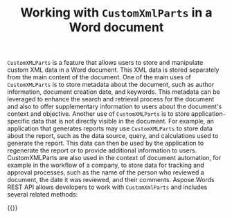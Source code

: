 ﻿---
title: "Working with `CustomXmlParts` in a Word document"
second_title: " online"
articleTitle: "Working with `CustomXmlParts`"
linktitle: "`CustomXmlParts`"
type: docs
url: /customxmlparts/
description: "Insert, edit, delete `CustomXmlParts` in a Word document programmatically via Cloud API."
weight: 40
---

`CustomXMLParts` is a feature that allows users to store and manipulate custom XML data in a Word document. This XML data is stored separately from the main content of the document.
One of the main uses of `CustomXMLParts` is to store metadata about the document, such as author information, document creation date, and keywords. This metadata can be leveraged to enhance the search and retrieval process for the document and also to offer supplementary information to users about the document's context and objective.
Another use of `CustomXMLParts` is to store application-specific data that is not directly visible in the document. For example, an application that generates reports may use `CustomXMLParts` to store data about the report, such as the data source, query, and calculations used to generate the report. This data can then be used by the application to regenerate the report or to provide additional information to users.
CustomXMLParts are also used in the context of document automation, for example in the workflow of a company, to store data for tracking and approval processes, such as the name of the person who reviewed a document, the date it was reviewed, and their comments.
Aspose.Words REST API allows developers to work with `CustomXmlParts` and includes several related methods:

{{<list-children-pages>}}
